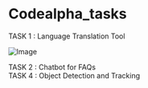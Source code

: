 # Codealpha_tasks
TASK 1 : Language Translation Tool  

![Image](https://github.com/user-attachments/assets/e854ab0b-1823-448c-80f0-8f0f90075332)

TASK 2 :  Chatbot for FAQs  
TASK 4 : Object Detection and Tracking
